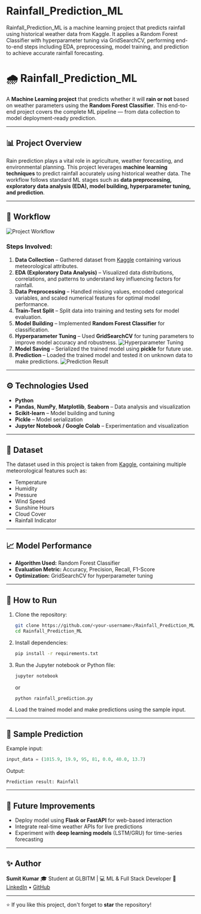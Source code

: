 # Rainfall_Prediction_ML
Rainfall_Prediction_ML is a machine learning project that predicts rainfall using historical weather data from Kaggle. It applies a Random Forest Classifier with hyperparameter tuning via GridSearchCV, performing end-to-end steps including EDA, preprocessing, model training, and prediction to achieve accurate rainfall forecasting.


# 🌧️ Rainfall_Prediction_ML

A **Machine Learning project** that predicts whether it will **rain or not** based on weather parameters using the **Random Forest Classifier**. This end-to-end project covers the complete ML pipeline — from data collection to model deployment-ready prediction.

---

## 📊 Project Overview

Rain prediction plays a vital role in agriculture, weather forecasting, and environmental planning. This project leverages **machine learning techniques** to predict rainfall accurately using historical weather data.
The workflow follows standard ML stages such as **data preprocessing, exploratory data analysis (EDA), model building, hyperparameter tuning, and prediction**.

---

## 🧠 Workflow

![Project Workflow](./aabef33c-089c-4e80-868d-7b46ddc960b6.png)

### Steps Involved:

1. **Data Collection** – Gathered dataset from [Kaggle](https://www.kaggle.com/) containing various meteorological attributes.
2. **EDA (Exploratory Data Analysis)** – Visualized data distributions, correlations, and patterns to understand key influencing factors for rainfall.
3. **Data Preprocessing** – Handled missing values, encoded categorical variables, and scaled numerical features for optimal model performance.
4. **Train-Test Split** – Split data into training and testing sets for model evaluation.
5. **Model Building** – Implemented **Random Forest Classifier** for classification.
6. **Hyperparameter Tuning** – Used **GridSearchCV** for tuning parameters to improve model accuracy and robustness.
   ![Hyperparameter Tuning](./26e1becb-9996-4e5d-bb5e-585c45b9235c.png)
7. **Model Saving** – Serialized the trained model using **pickle** for future use.
8. **Prediction** – Loaded the trained model and tested it on unknown data to make predictions.
   ![Prediction Result](./98935651-3864-4c24-b6de-998e0ff46484.png)

---

## ⚙️ Technologies Used

* **Python**
* **Pandas**, **NumPy**, **Matplotlib**, **Seaborn** – Data analysis and visualization
* **Scikit-learn** – Model building and tuning
* **Pickle** – Model serialization
* **Jupyter Notebook / Google Colab** – Experimentation and visualization

---

## 📁 Dataset

The dataset used in this project is taken from [Kaggle](https://www.kaggle.com/), containing multiple meteorological features such as:

* Temperature
* Humidity
* Pressure
* Wind Speed
* Sunshine Hours
* Cloud Cover
* Rainfall Indicator

---

## 📈 Model Performance

* **Algorithm Used:** Random Forest Classifier
* **Evaluation Metric:** Accuracy, Precision, Recall, F1-Score
* **Optimization:** GridSearchCV for hyperparameter tuning

---

## 🚀 How to Run

1. Clone the repository:

   ```bash
   git clone https://github.com/<your-username>/Rainfall_Prediction_ML.git
   cd Rainfall_Prediction_ML
   ```

2. Install dependencies:

   ```bash
   pip install -r requirements.txt
   ```

3. Run the Jupyter notebook or Python file:

   ```bash
   jupyter notebook
   ```

   or

   ```bash
   python rainfall_prediction.py
   ```

4. Load the trained model and make predictions using the sample input.

---

## 🔮 Sample Prediction

Example input:

```python
input_data = (1015.9, 19.9, 95, 81, 0.0, 40.0, 13.7)
```

Output:

```
Prediction result: Rainfall
```

---

## 🧾 Future Improvements

* Deploy model using **Flask or FastAPI** for web-based interaction
* Integrate real-time weather APIs for live predictions
* Experiment with **deep learning models** (LSTM/GRU) for time-series forecasting

---

## ✨ Author

**Sumit Kumar**
🎓 Student at GLBITM | 💻 ML & Full Stack Developer
🔗 [LinkedIn](https://www.linkedin.com/in/sumit-kumar-70a6a1259/) • [GitHub](https://github.com/sumitraj02)

---

⭐ If you like this project, don't forget to **star** the repository!
